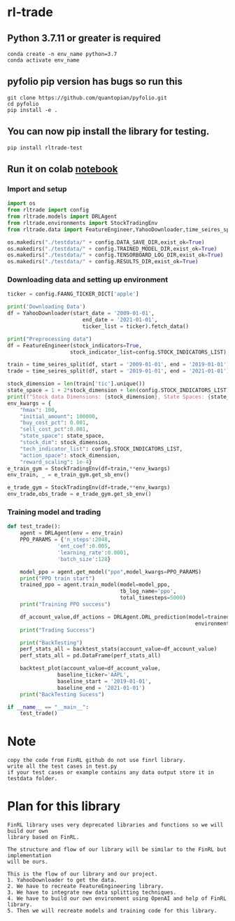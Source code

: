 # rl-trade

## Python 3.7.11 or greater is required
    conda create -n env_name python=3.7
    conda activate env_name

## pyfolio pip version has bugs so run this
    git clone https://github.com/quantopian/pyfolio.git
    cd pyfolio
    pip install -e .

## You can now pip install the library for testing.
    pip install rltrade-test

## Run it on colab [notebook](https://colab.research.google.com/drive/19jt1DXyL3Z2yP9vePaDRvLb1CYNBYtNG?usp=sharing)

### Import and setup
```python
import os
from rltrade import config
from rltrade.models import DRLAgent
from rltrade.environments import StockTradingEnv
from rltrade.data import FeatureEngineer,YahooDownloader,time_seires_split

os.makedirs("./testdata/" + config.DATA_SAVE_DIR,exist_ok=True)
os.makedirs("./testdata/" + config.TRAINED_MODEL_DIR,exist_ok=True)
os.makedirs("./testdata/" + config.TENSORBOARD_LOG_DIR,exist_ok=True)
os.makedirs("./testdata/" + config.RESULTS_DIR,exist_ok=True)

```

### Downloading data and setting up environment
```python
ticker = config.FAANG_TICKER_DICT['apple']

print('Downloading Data')
df = YahooDownloader(start_date = '2009-01-01',
                        end_date = '2021-01-01',
                        ticker_list = ticker).fetch_data()

print("Preprocessing data")
df = FeatureEngineer(stock_indicators=True,
                    stock_indicator_list=config.STOCK_INDICATORS_LIST).create_data(df)

train = time_seires_split(df, start = '2009-01-01', end = '2019-01-01')
trade = time_seires_split(df, start = '2019-01-01', end = '2021-01-01')

stock_dimension = len(train['tic'].unique())
state_space = 1 + 2*stock_dimension + len(config.STOCK_INDICATORS_LIST)*stock_dimension
print(f"Stock data Dimensions: {stock_dimension}, State Spaces: {state_space}")
env_kwargs = {
    "hmax": 100, 
    "initial_amount": 100000, 
    "buy_cost_pct": 0.001, 
    "sell_cost_pct":0.001,
    "state_space": state_space, 
    "stock_dim": stock_dimension, 
    "tech_indicator_list": config.STOCK_INDICATORS_LIST, 
    "action_space": stock_dimension, 
    "reward_scaling": 1e-4}
e_train_gym = StockTradingEnv(df=train,**env_kwargs)
env_train, _ = e_train_gym.get_sb_env()

e_trade_gym = StockTradingEnv(df=trade,**env_kwargs)
env_trade,obs_trade = e_trade_gym.get_sb_env()

```
### Training model and trading

```python
def test_trade():
    agent = DRLAgent(env = env_train)
    PPO_PARAMS = {'n_steps':2048,
                'ent_coef':0.005,
                'learning_rate':0.0001,
                'batch_size':128}

    model_ppo = agent.get_model("ppo",model_kwargs=PPO_PARAMS)
    print("PPO train start")
    trained_ppo = agent.train_model(model=model_ppo,
                                    tb_log_name='ppo',
                                    total_timesteps=5000)
    print("Training PPO success")

    df_account_value,df_actions = DRLAgent.DRL_prediction(model=trained_ppo,
                                                            environment=e_trade_gym)
    print("Trading Success")

    print("BackTesting")
    perf_stats_all = backtest_stats(account_value=df_account_value)
    perf_stats_all = pd.DataFrame(perf_stats_all)

    backtest_plot(account_value=df_account_value,
                baseline_ticker='AAPL',
                baseline_start = '2019-01-01', 
                baseline_end = '2021-01-01')
    print("BackTesting Sucess")

if __name__ == "__main__":
    test_trade()

```

# Note
    copy the code from FinRL github do not use finrl library.
    write all the test cases in test.py
    if your test cases or example contains any data output store it in testdata folder.
    
# Plan for this library
    FinRL library uses very deprecated libraries and functions so we will build our own
    library based on FinRL.

    The structure and flow of our library will be similar to the FinRL but implementation
    will be ours.

    This is the flow of our library and our project.
    1. YahooDownloader to get the data.
    2. We have to recreate FeatureEngineering library.
    3. We have to integrate new data splitting techniques.
    4. We have to build our own environment using OpenAI and help of FinRL library.
    5. Then we will recreate models and training code for this library.
